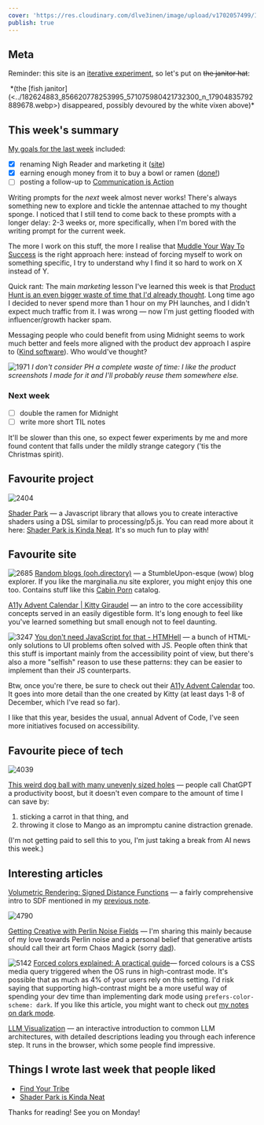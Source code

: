 ```yaml
---
cover: 'https://res.cloudinary.com/dlve3inen/image/upload/v1702057499/IMG_1028_nodlf8.jpg'
publish: true
---
```

## Meta

Reminder: this site is an [iterative experiment](<../../../111>), so let's put on ~~the janitor hat~~:

<img src="https://www.potato.horse/_next/image?url=https%3A%2F%2Fimages.ctfassets.net%2Fhyylafu4fjks%2F6cXqLhHSJUmMUPuOwyOzSn%2Ff53d62d8d505578fd88019721cab0429%2FIMG_1028.JPG&w=3840&q=75" alt=""/>
*(the [fish janitor](<../182624883_856620778253995_571075980421732300_n_17904835792889678.webp>) disappeared, possibly devoured by the white vixen above)*

## This week's summary

[My goals for the last week](<../48>) included:

- [x] renaming Nigh Reader and marketing it ([site](https://midnight.sonnet.io))
- [x] earning enough money from it to buy a bowl or ramen ([done!](<../../../Midnight Ramen>))
- [ ] posting a follow-up to [Communication is Action](<../../../Communication is Action>) 

Writing prompts for the *next* week almost never works! There's always something new to explore and tickle the antennae attached to my thought sponge. I noticed that I still tend to come back to these prompts with a longer delay: 2-3 weeks or, more specifically, when I'm bored with the writing prompt for the current week.

The more I work on this stuff, the more I realise that [Muddle Your Way To Success](<../../../Muddle Your Way To Success>) is the right approach here: instead of forcing myself to work on something specific, I try to understand why I find it so hard to work on X instead of Y. 

Quick rant: The main *marketing* lesson I've learned this week is that [Product Hunt is an even bigger waste of time that I'd already thought](<../../../Product Hunt is an even bigger waste of time that I'd already thought>).  Long time ago I decided to never spend more than 1 hour on my PH launches, and I didn't expect much traffic from it. I was wrong — now I'm just getting flooded with influencer/growth hacker spam.

Messaging people who could benefit from using Midnight seems to work much better and feels more aligned with the product dev approach I aspire to ([Kind software](<../../../Kind software>)). Who would've thought?

![1971](../../midnight-ph-1.webp)
*I don't consider PH a complete waste of time: I like the product screenshots I made for it and I'll probably reuse them somewhere else.*

### Next week

- [ ] double the ramen for Midnight
- [ ] write more short TIL notes

It'll be slower than this one, so expect fewer experiments by me and more found content that falls under the mildly strange category ('tis the Christmas spirit).

## Favourite project

![2404](49/blobby.webp)

[Shader Park](https://shaderpark.com) — a Javascript library that allows you to create interactive shaders using a DSL similar to processing/p5.js. You can read more about it here: [Shader Park is Kinda Neat](<../../../Shader Park is Kinda Neat>). It's so much fun to play with!

## Favourite site

![2685](49/ooh-directory-cover.webp)
[Random blogs (ooh.directory)](https://ooh.directory/random/) — a StumbleUpon-esque (wow) blog explorer. If you like the marginalia.nu site explorer, you might enjoy this one too. Contains stuff like this [Cabin Porn](https://cabinporn.com) catalog.


[A11y Advent Calendar | Kitty Giraudel](https://kittygiraudel.com/2020/12/01/a11y-advent-calendar/) —  an intro to the core accessibility concepts served in an easily digestible form. It's long enough to feel like you've learned something but small enough not to feel daunting. 

![3247](49/html-hell-cover.webp)
[You don't need JavaScript for that - HTMHell](https://www.htmhell.dev/adventcalendar/2023/2/) — a bunch of HTML-only solutions to UI problems often solved with JS. People often think that this stuff is important mainly from the accessibility point of view, but there's also a more "selfish" reason to use these patterns: they can be easier to implement than their JS counterparts. 

Btw, once you're there, be sure to check out their [A11y Advent Calendar](https://www.htmhell.dev/adventcalendar/) too. It goes into more detail than the one created by Kitty (at least days 1-8 of December, which I've read so far).  

I like that this year, besides the usual, annual Advent of Code, I've seen more initiatives focused on accessibility.

## Favourite piece of tech

![4039](49/ball.webp)

[This weird dog ball with many unevenly sized holes](https://www.petco.com/shop/en/petcostore/product/jw-pet-hol-ee-roller-dog-toy-large-65-diameter-1434462) — people call ChatGPT a productivity boost, but it doesn't even compare to the amount of time I can save by:

1. sticking a carrot in that thing, and 
2. throwing it close to Mango as an impromptu canine distraction grenade. 

(I'm not getting paid to sell this to you, I'm just taking a break from AI news this week.)

## Interesting articles

[Volumetric Rendering: Signed Distance Functions](https://www.alanzucconi.com/2016/07/01/signed-distance-functions/#introduction) — a fairly comprehensive intro to SDF mentioned in my [previous note](<../../../Shader Park is Kinda Neat>). 


![4790](49/perlin-noise.webp)

[Getting Creative with Perlin Noise Fields](https://sighack.com/post/getting-creative-with-perlin-noise-fields) — I'm sharing this mainly because of my love towards Perlin noise and a personal belief that generative artists should call their art form Chaos Magick (sorry [dad](https://en.wikipedia.org/wiki/Aleister_Crowley)).

![5142](49/hi-contrast.webp)
[Forced colors explained: A practical guide](https://polypane.app/blog/forced-colors-explained-a-practical-guide/)— forced colours is a CSS media query triggered when the OS runs in high-contrast mode. It's possible that as much as 4% of your users rely on this setting. I'd risk saying that supporting high-contrast might be a more useful way of spending your dev time than implementing dark mode using `prefers-color-scheme: dark`. If you like this article, you might want to check out [my notes on dark mode](<../../../Dark Mode - Articles>).

[LLM Visualization](https://bbycroft.net/llm) — an interactive introduction to common LLM architectures, with detailed descriptions leading you through each inference step. It runs in the browser, which some people find impressive.

## Things I wrote last week that people liked

- [Find Your Tribe](<../../../Find Your Tribe>)
- [Shader Park is Kinda Neat](<../../../Shader Park is Kinda Neat>)

Thanks for reading! See you on Monday!

<img src="https://www.potato.horse/_next/image?url=https%3A%2F%2Fimages.ctfassets.net%2Fhyylafu4fjks%2F2AVDxiXqVUWkUD7UlQPNBL%2Fb83d2850fd914b019d12fffd75e4e33c%2FIMG_9009.png&w=3840&q=75" alt=""/>
